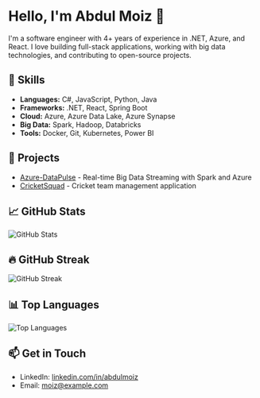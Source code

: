 # Hello, I'm Abdul Moiz 👋

I'm a software engineer with 4+ years of experience in .NET, Azure, and React. I love building full-stack applications, working with big data technologies, and contributing to open-source projects.

## 🚀 Skills
- **Languages:** C#, JavaScript, Python, Java
- **Frameworks:** .NET, React, Spring Boot
- **Cloud:** Azure, Azure Data Lake, Azure Synapse
- **Big Data:** Spark, Hadoop, Databricks
- **Tools:** Docker, Git, Kubernetes, Power BI

## 💼 Projects
- [Azure-DataPulse](https://github.com/abdulmoiz99/Azure-DataPulse) - Real-time Big Data Streaming with Spark and Azure
- [CricketSquad](https://github.com/abdulmoiz99/CricketSquad) - Cricket team management application

## 📈 GitHub Stats

![GitHub Stats](https://github-readme-stats.vercel.app/api?username=abdulmoiz99&show_icons=true&theme=radical)

## 🔥 GitHub Streak

![GitHub Streak](https://github-readme-streak-stats.herokuapp.com/?user=abdulmoiz99&theme=radical)

## 📊 Top Languages

![Top Languages](https://github-readme-stats.vercel.app/api/top-langs/?username=abdulmoiz99&layout=compact&theme=radical)

## 📫 Get in Touch
- LinkedIn: [linkedin.com/in/abdulmoiz](https://linkedin.com/in/abdulmoiz)
- Email: moiz@example.com
